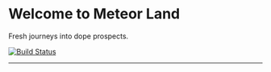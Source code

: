 Welcome to Meteor Land
=========================

Fresh journeys into dope prospects.

[![Build Status](https://travis-ci.org/PaulDelgado/meteor-land.svg?branch=master)](https://travis-ci.org/PaulDelgado/meteor-land)

-------------------
